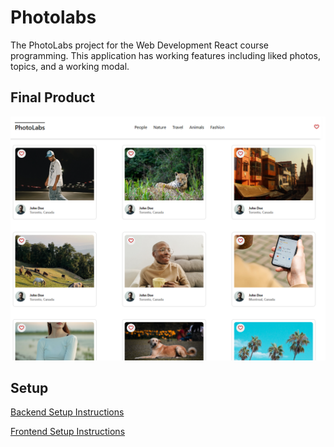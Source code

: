 # Photolabs

The PhotoLabs project for the Web Development React course programming. This application has working features including liked photos, topics, and a working modal.

## Final Product
!["screenshot of URLs page"](docs/example.png)


## Setup

[Backend Setup Instructions](/backend/)

[Frontend Setup Instructions](/frontend/)
